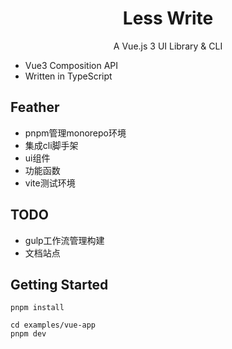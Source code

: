 <div>
    <h1 align="center">
        Less Write
    </h1>
    <p align="center">
        A Vue.js 3 UI Library & CLI
    </p>
</div>

- Vue3 Composition API
- Written in TypeScript



## Feather

- pnpm管理monorepo环境
- 集成cli脚手架
- ui组件
- 功能函数
- vite测试环境



## TODO
- gulp工作流管理构建
- 文档站点



## Getting Started

```
pnpm install
```

```
cd examples/vue-app
pnpm dev
```
